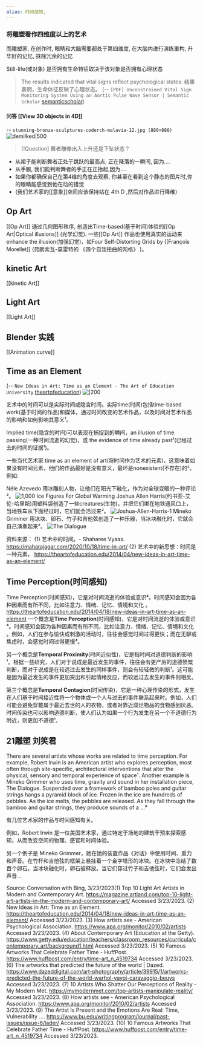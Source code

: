 ```yaml
---
alias: 时间感知,
---
```


### 将雕塑看作四维度以上的艺术
而雕塑家, 在创作时, 眼睛和大脑需要都处于第四维度, 在大脑内进行演练重构, 升华好的记忆, 抹除冗余的记忆

 Still-life(或对象) 是否拥有生命特征取决于该对象是否拥有心理状态
> The results indicated that vital signs reflect psychological states. 
	结果表明，生命体征反映了心理状态。
	(-- `[PDF] Unconstrained Vital Sign Monitoring System Using an Aortic Pulse Wave Sensor | Semantic Scholar` [semanticscholar](https://www.semanticscholar.org/paper/Unconstrained-Vital-Sign-Monitoring-System-Using-an-Hagiyama-Hirano/f2653a6b305afd1b6e12c08a868db35cbfa039bd))
#### 问答 [[View 3D objects in 4D]] 
-- `stunning-bronze-sculptures-coderch-malavia-12.jpg (880×880)` ![demilked|500](https://static.demilked.com/wp-content/uploads/2021/01/stunning-bronze-sculptures-coderch-malavia-12.jpg)

> [!Question]
>  舞者雕像出入上升还是下坠状态？
>  

- 从裙子能判断舞者正处于跳跃的最高点, 正在降落的一瞬间, 因为....
- 从手腕, 我们能判断舞者的手正在正抬起,因为....
- 如果你都确保自己在第4维的角度去观察, 你甚至在看到这个静态的图片时,你的眼睛能感觉到他在动的错觉
- (我们艺术家的[[意象]]空间应该保持站在 4th D ,然后对作品进行降维) 




## Op Art
[[Op Art]]  通过几何图形秩序, 创造出Time-based(基于时间)体验的[[Op Art|Optical illusions]] (光学幻觉).
一些[[Op Art]] 作品也使用真实的运动来enhance the illusion(加强幻觉)，如Four Self-Distorting Grids by [[François Morellet]] (弗朗索瓦-莫雷特的 《四个自我扭曲的网格》 )。
## kinetic Art
[[kinetic Art]]
## Light Art
[[Light Art]] 

## Blender 实践
[[Animation curve]]


## Time as an Element
(-- `New Ideas in Art: Time as an Element - The Art of Education University` [theartofeducation](https://theartofeducation.edu/2014/04/new-ideas-in-art-time-as-an-element/))
![|200](https://uploads.theartofeducation.edu/2014/04/icepeople.jpg)

艺术中的时间可以是实际时间或隐含时间。实际time(时间)包括time-based work(基于时间的作品)和媒体，通过时间改变的艺术作品，以及时间对艺术作品的影响和如何影响其意义¹。

Implied time(隐含的时间)可以表现在捕捉到的瞬间，an illusion of time passing(一种时间流逝的幻觉)，或 the evidence of time already past¹(已经过去的时间的证据¹)。

一些当代艺术家 time as an element of art(将时间作为艺术的元素)，这意味着如果没有时间元素，他们的作品最好是没有意义，最坏是nonexistent(不存在)的²。例如:

Néle Azevedo 用冰雕刻人物，让他们在阳光下融化，作为对全球变暖的一种评论²。
![1,000 Ice Figures For Global Warming](https://uploads.theartofeducation.edu/2014/04/icepeople.jpg)
Joshua Allen Harris(约书亚-艾伦-哈里斯)用塑料袋创造了一些creatures(生物)，并把它们绑在地铁通风口上，当地铁车从下面经过时，它们就会活过来²。
![Joshua-Allen-Harris-1](https://uploads.theartofeducation.edu/2014/04/Joshua-Allen-Harris-1.jpg)
Mineko Grimmer 用冰块、卵石、竹子和吉他弦创造了一种乐器，当冰块融化时，它就会自己演奏起来²。
![The Dialogue](https://uploads.theartofeducation.edu/2014/04/unnamed.jpg)

资料来源：
(1) 艺术中的时间。- Shaharee Vyaas. https://maharajagar.com/2020/10/18/time-in-art/ 
(2) 艺术中的新思想：时间是一种元素。 https://theartofeducation.edu/2014/04/new-ideas-in-art-time-as-an-element/ 

## Time Perception(时间感知)
Time Perception(时间感知)，它是对时间流逝的体验或意识⁴。时间感知会因为各种因素而有所不同，比如注意力、情绪、记忆、情境和文化 。
https://theartofeducation.edu/2014/04/18/new-ideas-in-art-time-as-an-element
一个概念是**Time Perception**(时间感知)，它是对时间流逝的体验或意识⁴。时间感知会因为各种因素而有所不同，比如注意力、情绪、记忆、情境和文化 。例如，人们在参与愉快或刺激的活动时，往往会感觉时间过得更快；而在无聊或焦虑时，会感觉时间过得更慢⁴。 

另一个概念是**Temporal Proximity**(时间近似性)，它是指时间对道德判断的影响¹。根据一些研究，人们对于说成是最近发生的事件，往往会有更严厉的道德愤慨判断，而对于说成是在较远过去发生的同样事件，则会有较轻微的判断¹。这可能是因为最近发生的事件更加突出和引起情绪反应，而较远过去发生的事件则相反。 

第三个概念是**Temporal Contagion**(时间传染)，它是一种心理传染的形式，发生在人们基于时间接近性将一个物体或一个人与过去的事件联系起来时。例如，人们可能会避免穿戴属于最近去世的人的衣物，或者对靠近腐烂物品的食物感到厌恶。时间传染也可以影响道德判断，使人们认为如果一个行为发生在另一个不道德行为附近，则更加不道德¹。




##  21雕塑 刘笑君
There are several artists whose works are related to time perception. For example, Robert Irwin is an American artist who explores perception, most often through site-specific, architectural interventions that alter the physical, sensory and temporal experience of space¹. Another example is Mineko Grimmer who uses time, gravity and sound in her installation piece, The Dialogue. Suspended over a framework of bamboo poles and guitar strings hangs a pyramid block of ice. Frozen in the ice are hundreds of pebbles. As the ice melts, the pebbles are released. As they fall through the bamboo and guitar strings, they produce sounds of a ...⁸

有几位艺术家的作品与时间感知有关。

例如，Robert Irwin 是一位美国艺术家，通过特定于场地的建筑干预来探索感知，从而改变空间的物理、感官和时间体验。 

另一个例子是 Mineko Grimmer，她在她的装置作品《对话》中使用时间、重力和声音。在竹杆和吉他弦的框架上悬挂着一个金字塔形的冰块。在冰块中冻结了数百个卵石。当冰块融化时，卵石被释放。当它们穿过竹子和吉他弦时，它们会发出声音...

Source: Conversation with Bing, 3/23/2023(1) Top 10 Light Art Artists in Modern and Contemporary Art. https://magazine.artland.com/top-10-light-art-artists-in-the-modern-and-contemporary-art/ Accessed 3/23/2023.
(2) New Ideas in Art: Time as an Element. https://theartofeducation.edu/2014/04/18/new-ideas-in-art-time-as-an-element/ Accessed 3/23/2023.
(3) How artists see - American Psychological Association. https://www.apa.org/monitor/2010/02/artists Accessed 3/23/2023.
(4) About Contemporary Art (Education at the Getty). https://www.getty.edu/education/teachers/classroom_resources/curricula/contemporary_art/background1.html Accessed 3/23/2023.
(5) 10 Famous Artworks That Celebrate Father Time - HuffPost. https://www.huffpost.com/entry/time-art_n_4519734 Accessed 3/23/2023.
(6) The artworks that predicted the future of the world | Dazed. https://www.dazeddigital.com/art-photography/article/39915/1/artworks-predicted-the-future-of-the-world-warhol-yayoi-caravaggio-beuys Accessed 3/23/2023.
(7) 10 Artists Who Shatter Our Perceptions of Reality - My Modern Met. https://mymodernmet.com/top-artists-manipulate-reality/ Accessed 3/23/2023.
(8) How artists see - American Psychological Association. https://www.apa.org/monitor/2010/02/artists Accessed 3/23/2023.
(9) The Artist Is Present and the Emotions Are Real: Time, Vulnerability .... https://www.bu.edu/writingprogram/journal/past-issues/issue-6/lader/ Accessed 3/23/2023.
(10) 10 Famous Artworks That Celebrate Father Time - HuffPost. https://www.huffpost.com/entry/time-art_n_4519734 Accessed 3/23/2023.